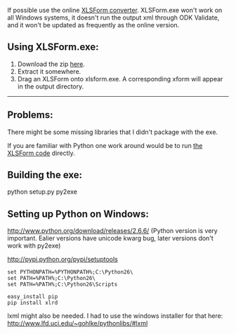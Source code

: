 If possible use the online [XLSForm converter](http://opendatakit.org/use/xlsform/).
XLSForm.exe won't work on all Windows systems, it doesn't run the output xml through ODK Validate, and it won't be updated as frequently as the online version.

Using XLSForm.exe:
------------------
1. Download the zip [here](https://github.com/downloads/nathanathan/xlsform.exe/XLSForm.zip).
2. Extract it somewhere.
3. Drag an XLSForm onto xlsform.exe. A corresponding xform will appear in the output directory.













___________________________________










Problems:
---------

There might be some missing libraries that I didn't package with the exe.

If you are familiar with Python one work around would be to run [the XLSForm code](https://github.com/UW-ICTD/pyxform) directly.

Building the exe:
-----------------

python setup.py py2exe


Setting up Python on Windows:
-----------------------------

http://www.python.org/download/releases/2.6.6/
(Python version is very important. Ealier versions have unicode kwarg bug, later versions don't work with py2exe)

http://pypi.python.org/pypi/setuptools

```Shell
set PYTHONPATH=%PYTHONPATH%;C:\Python26\
set PATH=%PATH%;C:\Python26\
set PATH=%PATH%;C:\Python26\Scripts
```

```
easy_install pip
pip install xlrd
```


lxml might also be needed. I had to use the windows installer for that here:
http://www.lfd.uci.edu/~gohlke/pythonlibs/#lxml
